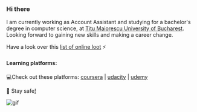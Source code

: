 ### Hi there

<!--
**SharpAdder/SharpAdder** is a ✨ _special_ ✨ repository because its `README.md` (this file) appears on your GitHub profile.

Here are some ideas to get you started:

- 🔭 I’m currently working on ...
- 🌱 I’m currently learning ...
- 👯 I’m looking to collaborate on ...
- 🤔 I’m looking for help with ...
- 💬 Ask me about ...
- 📫 How to reach me: ...
- 😄 Pronouns: ...
- ⚡ Fun fact: ...
-->

I am currently working as Account Assistant and studying for a bachelor's degree in computer science, at [Titu Maiorescu University of Bucharest](https://www.utm.ro/en/faculty-of-informatics/). </br>
Looking forward to gaining new skills and making a career change. </br>

Have a look over this [list of online loot](https://github.com/SharpAdder/public-link-list/blob/main/README.md) ⚡
#### Learning platforms:
💻Check out these platforms: [coursera](https://www.coursera.org) | [udacity](https://www.udacity.com) |  [udemy](https://www.udemy.com)


 🖖 Stay safe[!](https://github.com/SharpAdder/Evernote/blob/main/inside%20wiki.md)

![gif](https://media.giphy.com/media/L1R1tvI9svkIWwpVYr/giphy.gif)





